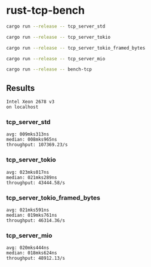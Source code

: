 # rust-tcp-bench

```bash
cargo run --release -- tcp_server_std

cargo run --release -- tcp_server_tokio

cargo run --release -- tcp_server_tokio_framed_bytes

cargo run --release -- tcp_server_mio

cargo run --release -- bench-tcp
```

## Results
```
Intel Xeon 2678 v3
on localhost
```

### tcp_server_std
```
avg: 009mks313ns
median: 008mks965ns
throughput: 107369.23/s
```

### tcp_server_tokio
```
avg: 023mks017ns
median: 021mks289ns
throughput: 43444.58/s
```

### tcp_server_tokio_framed_bytes
```
avg: 021mks591ns
median: 019mks761ns
throughput: 46314.36/s
```

### tcp_server_mio
```
avg: 020mks444ns
median: 018mks624ns
throughput: 48912.13/s
```
